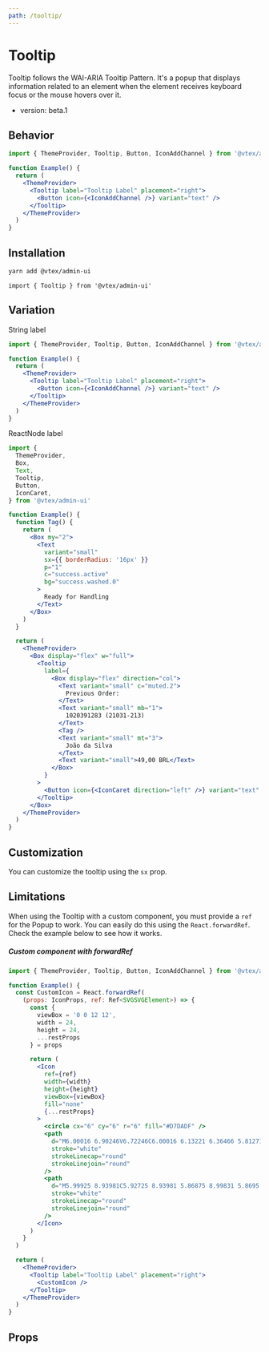 ```yaml
---
path: /tooltip/
---
```


# Tooltip

Tooltip follows the WAI-ARIA Tooltip Pattern. It's a popup that displays information related to an element when the element receives keyboard focus or the mouse hovers over it.

- version: beta.1

## Behavior

```jsx
import { ThemeProvider, Tooltip, Button, IconAddChannel } from '@vtex/admin-ui'

function Example() {
  return (
    <ThemeProvider>
      <Tooltip label="Tooltip Label" placement="right">
        <Button icon={<IconAddChannel />} variant="text" />
      </Tooltip>
    </ThemeProvider>
  )
}
```

## Installation

```bash
yarn add @vtex/admin-ui
```

```tsx
import { Tooltip } from '@vtex/admin-ui'
```

## Variation

String label

```jsx
import { ThemeProvider, Tooltip, Button, IconAddChannel } from '@vtex/admin-ui'

function Example() {
  return (
    <ThemeProvider>
      <Tooltip label="Tooltip Label" placement="right">
        <Button icon={<IconAddChannel />} variant="text" />
      </Tooltip>
    </ThemeProvider>
  )
}
```

ReactNode label

```jsx
import {
  ThemeProvider,
  Box,
  Text,
  Tooltip,
  Button,
  IconCaret,
} from '@vtex/admin-ui'

function Example() {
  function Tag() {
    return (
      <Box my="2">
        <Text
          variant="small"
          sx={{ borderRadius: '16px' }}
          p="1"
          c="success.active"
          bg="success.washed.0"
        >
          Ready for Handling
        </Text>
      </Box>
    )
  }

  return (
    <ThemeProvider>
      <Box display="flex" w="full">
        <Tooltip
          label={
            <Box display="flex" direction="col">
              <Text variant="small" c="muted.2">
                Previous Order:
              </Text>
              <Text variant="small" mb="1">
                1020391283 (21031-213)
              </Text>
              <Tag />
              <Text variant="small" mt="3">
                João da Silva
              </Text>
              <Text variant="small">49,00 BRL</Text>
            </Box>
          }
        >
          <Button icon={<IconCaret direction="left" />} variant="text" />
        </Tooltip>
      </Box>
    </ThemeProvider>
  )
}
```

## Customization

You can customize the tooltip using the `sx` prop.

## Limitations

When using the Tooltip with a custom component, you must provide a `ref` for the Popup to work. You can easily do this using the `React.forwardRef`. Check the example below to see how it works.

##### Custom component with forwardRef

```jsx static
import { ThemeProvider, Tooltip, Button, IconAddChannel } from '@vtex/admin-ui'

function Example() {
  const CustomIcon = React.forwardRef(
    (props: IconProps, ref: Ref<SVGSVGElement>) => {
      const {
        viewBox = '0 0 12 12',
        width = 24,
        height = 24,
        ...restProps
      } = props

      return (
        <Icon
          ref={ref}
          width={width}
          height={height}
          viewBox={viewBox}
          fill="none"
          {...restProps}
        >
          <circle cx="6" cy="6" r="6" fill="#D7DADF" />
          <path
            d="M6.00016 6.90246V6.72246C6.00016 6.13221 6.36466 5.81271 6.73066 5.56746C7.08766 5.32746 7.44541 5.01396 7.44541 4.43571C7.44541 3.63771 6.79891 2.99121 6.00091 2.99121C5.20291 2.99121 4.55566 3.63621 4.55566 4.43421"
            stroke="white"
            strokeLinecap="round"
            strokeLinejoin="round"
          />
          <path
            d="M5.99925 8.93981C5.92725 8.93981 5.86875 8.99831 5.8695 9.07031C5.8695 9.14231 5.928 9.20081 6 9.20081C6.072 9.20081 6.1305 9.14231 6.1305 9.07031C6.1305 8.99756 6.072 8.93981 5.99925 8.93981"
            stroke="white"
            strokeLinecap="round"
            strokeLinejoin="round"
          />
        </Icon>
      )
    }
  )

  return (
    <ThemeProvider>
      <Tooltip label="Tooltip Label" placement="right">
        <CustomIcon />
      </Tooltip>
    </ThemeProvider>
  )
}
```

## Props

<proptypes heading="Tooltip" component="Tooltip" />
